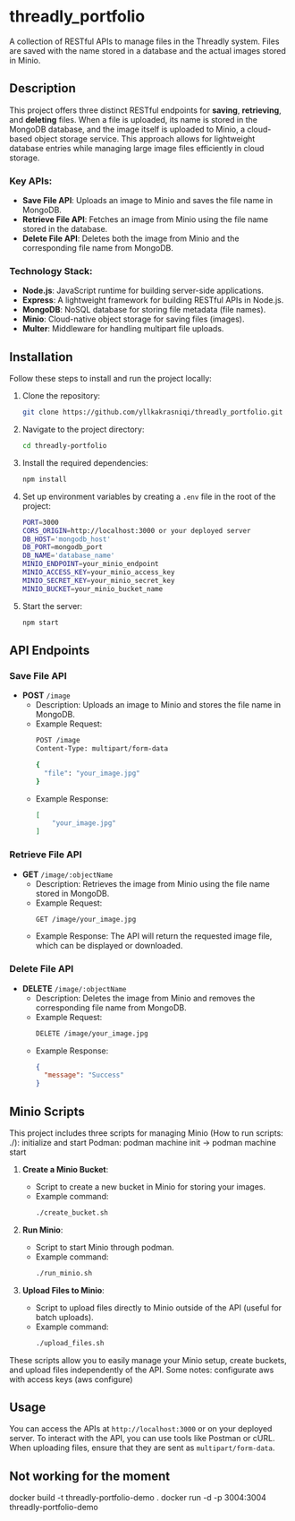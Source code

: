 # threadly_portfolio

A collection of RESTful APIs to manage files in the Threadly system. Files are saved with the name stored in a database and the actual images stored in Minio.

## Description

This project offers three distinct RESTful endpoints for **saving**, **retrieving**, and **deleting** files. When a file is uploaded, its name is stored in the MongoDB database, and the image itself is uploaded to Minio, a cloud-based object storage service. This approach allows for lightweight database entries while managing large image files efficiently in cloud storage.

### Key APIs:
- **Save File API**: Uploads an image to Minio and saves the file name in MongoDB.
- **Retrieve File API**: Fetches an image from Minio using the file name stored in the database.
- **Delete File API**: Deletes both the image from Minio and the corresponding file name from MongoDB.

### Technology Stack:
- **Node.js**: JavaScript runtime for building server-side applications.
- **Express**: A lightweight framework for building RESTful APIs in Node.js.
- **MongoDB**: NoSQL database for storing file metadata (file names).
- **Minio**: Cloud-native object storage for saving files (images).
- **Multer**: Middleware for handling multipart file uploads.

## Installation

Follow these steps to install and run the project locally:

1. Clone the repository:
    ```bash
    git clone https://github.com/yllkakrasniqi/threadly_portfolio.git
    ```

2. Navigate to the project directory:
    ```bash
    cd threadly-portfolio
    ```

3. Install the required dependencies:
    ```bash
    npm install
    ```

4. Set up environment variables by creating a `.env` file in the root of the project:
    ```bash
    PORT=3000
    CORS_ORIGIN=http://localhost:3000 or your deployed server
    DB_HOST='mongodb_host'
    DB_PORT=mongodb_port
    DB_NAME='database_name'
    MINIO_ENDPOINT=your_minio_endpoint
    MINIO_ACCESS_KEY=your_minio_access_key
    MINIO_SECRET_KEY=your_minio_secret_key
    MINIO_BUCKET=your_minio_bucket_name
    ```

5. Start the server:
    ```bash
    npm start
    ```

## API Endpoints

### **Save File API**
- **POST** `/image`
    - Description: Uploads an image to Minio and stores the file name in MongoDB.
    - Example Request:
        ```bash
        POST /image
        Content-Type: multipart/form-data

        {
          "file": "your_image.jpg"
        }
        ```
    - Example Response:
        ```json
        [
            "your_image.jpg"
        ]
        ```

### **Retrieve File API**
- **GET** `/image/:objectName`
    - Description: Retrieves the image from Minio using the file name stored in MongoDB.
    - Example Request:
        ```bash
        GET /image/your_image.jpg
        ```
    - Example Response:
        The API will return the requested image file, which can be displayed or downloaded.

### **Delete File API**
- **DELETE** `/image/:objectName`
    - Description: Deletes the image from Minio and removes the corresponding file name from MongoDB.
    - Example Request:
        ```bash
        DELETE /image/your_image.jpg
        ```
    - Example Response:
        ```json
        {
          "message": "Success"
        }
        ```

## Minio Scripts

This project includes three scripts for managing Minio (How to run scripts: ./<filename>):
initialize and start Podman: podman machine init -> podman machine start

1. **Create a Minio Bucket**: 
    - Script to create a new bucket in Minio for storing your images.
    - Example command:
        ```bash
        ./create_bucket.sh
        ```

2. **Run Minio**: 
    - Script to start Minio through podman.
    - Example command: 
        ```bash
        ./run_minio.sh
        ```

3. **Upload Files to Minio**: 
    - Script to upload files directly to Minio outside of the API (useful for batch uploads).
    - Example command:
        ```bash
        ./upload_files.sh
        ```

These scripts allow you to easily manage your Minio setup, create buckets, and upload files independently of the API.
Some notes: configurate aws with access keys (aws configure)

## Usage

You can access the APIs at `http://localhost:3000` or on your deployed server. To interact with the API, you can use tools like Postman or cURL. When uploading files, ensure that they are sent as `multipart/form-data`.


## Not working for the moment
docker build -t threadly-portfolio-demo . 
docker run -d -p 3004:3004 threadly-portfolio-demo